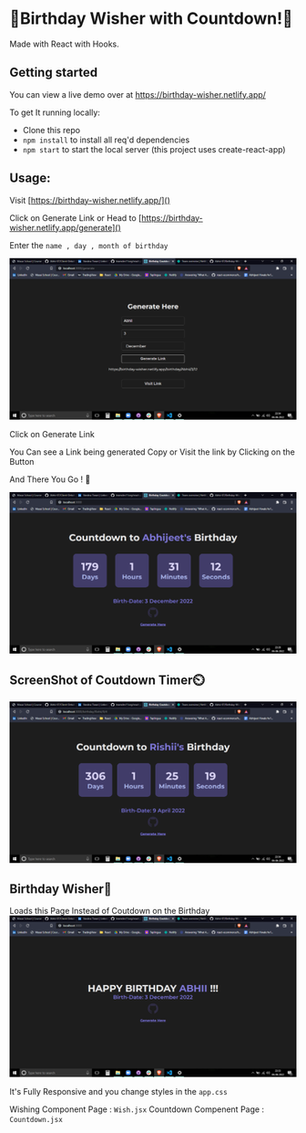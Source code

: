 # 🎉Birthday Wisher with Countdown!🎉

Made with React with Hooks.

## Getting started

You can view a live demo over at https://birthday-wisher.netlify.app/

To get It running locally:

- Clone this repo
- `npm install` to install all req'd dependencies
- `npm start` to start the local server (this project uses create-react-app)

## Usage:

Visit [https://birthday-wisher.netlify.app/]()
<!-- https://clinquant-tanuki-64d41e.netlify.app/ -->

Click on Generate Link
or Head to [https://birthday-wisher.netlify.app/generate]()

Enter the `name , day , month of birthday`

![ScreenShot of Form](screenshots/generate.png)

Click on Generate Link

You Can see a Link being generated Copy or Visit the link by Clicking on the Button

And There You Go ! 🎉

![ScreenShot of Form](screenshots/Abhijeet.png)


## ScreenShot of Coutdown Timer⏲️

![ScreenShot of Countdown](screenshots/Rishii.png)

## Birthday Wisher🎂

Loads this Page Instead of Coutdown on the Birthday
![ScreenShot of Countdown](screenshots/Wish.png)

It's Fully Responsive and you change styles in the `app.css`

Wishing Component Page : `Wish.jsx`
Countdown Compenent Page : `Countdown.jsx`

